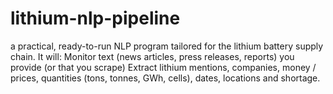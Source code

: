 # lithium-nlp-pipeline
a practical, ready-to-run NLP program tailored for the lithium battery supply chain. It will:  Monitor text (news articles, press releases, reports) you provide (or that you scrape)  Extract lithium mentions, companies, money / prices, quantities (tons, tonnes, GWh, cells), dates, locations and shortage.
